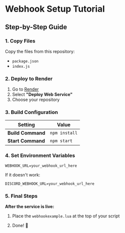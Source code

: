 # Webhook Setup Tutorial

## Step-by-Step Guide

### 1. Copy Files
Copy the files from this repository:
- `package.json`
- `index.js`

### 2. Deploy to Render
1. Go to [Render](https://render.com)
2. Select **"Deploy Web Service"**
3. Choose your repository

### 3. Build Configuration
| Setting          | Value        |
|------------------|-------------|
| **Build Command** | `npm install` |
| **Start Command** | `npm start`   |

### 4. Set Environment Variables
```env
WEBHOOK_URL=your_webhook_url_here 
```
If it doesn't work:
```env
DISCORD_WEBHOOK_URL=your_webhook_url_here
```
### 5. Final Steps
**After the service is live:**

1. Place the `webhookexample.lua` at the top of your script

2. Done! 🎉
